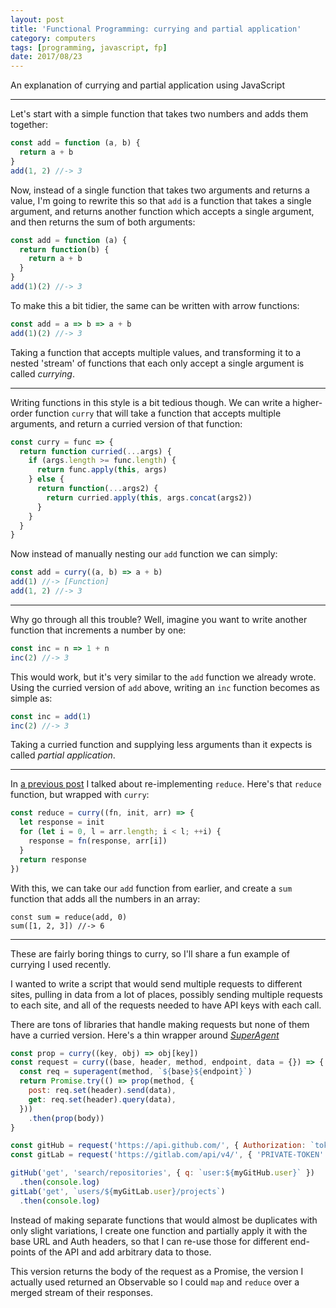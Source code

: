 ```yaml
---
layout: post
title: 'Functional Programming: currying and partial application'
category: computers
tags: [programming, javascript, fp]
date: 2017/08/23
---
```


An explanation of currying and partial application using JavaScript

---

Let's start with a simple function that takes two numbers and adds them together:

``` javascript
const add = function (a, b) {
  return a + b
}
add(1, 2) //-> 3
```

Now, instead of a single function that takes two arguments and returns a value, I'm going to rewrite this so that `add` is a function that takes a single argument, and returns another function which accepts a single argument, and then returns the sum of both arguments:

``` javascript
const add = function (a) {
  return function(b) { 
    return a + b
  }
}
add(1)(2) //-> 3
```

To make this a bit tidier, the same can be written with arrow functions:

``` javascript
const add = a => b => a + b
add(1)(2) //-> 3
```

Taking a function that accepts multiple values, and transforming it to a nested 'stream' of functions that each only accept a single argument is called *currying*.

---

Writing functions in this style is a bit tedious though. We can write a higher-order function `curry` that will take a function that accepts multiple arguments, and return a curried version of that function:

``` javascript
const curry = func => {
  return function curried(...args) {
    if (args.length >= func.length) {
      return func.apply(this, args)
    } else {
      return function(...args2) {
        return curried.apply(this, args.concat(args2))
      }
    }
  }
}
```

Now instead of manually nesting our `add` function we can simply:

``` javascript
const add = curry((a, b) => a + b)
add(1) //-> [Function]
add(1, 2) //-> 3
```

---

Why go through all this trouble? Well, imagine you want to write another function that increments a number by one:

``` javascript
const inc = n => 1 + n
inc(2) //-> 3
```

This would work, but it's very similar to the `add` function we already wrote. Using the curried version of `add` above, writing an `inc` function becomes as simple as:

``` javascript
const inc = add(1)
inc(2) //-> 3
```

Taking a curried function and supplying less arguments than it expects is called *partial application*. 

---

In [a previous post](../fp-intro) I talked about re-implementing `reduce`. Here's that `reduce` function, but wrapped with `curry`:

``` javascript
const reduce = curry((fn, init, arr) => {
  let response = init
  for (let i = 0, l = arr.length; i < l; ++i) {
    response = fn(response, arr[i])
  }
  return response
})
```

With this, we can take our `add` function from earlier, and create a `sum` function that adds all the numbers in an array:

```
const sum = reduce(add, 0)
sum([1, 2, 3]) //-> 6
```

---

These are fairly boring things to curry, so I'll share a fun example of currying I used recently.

I wanted to write a script that would send multiple requests to different sites, pulling in data from a lot of places, possibly sending multiple requests to each site, and all of the requests needed to have API keys with each call.

There are tons of libraries that handle making requests but none of them have a curried version. Here's a thin wrapper around *[SuperAgent][superagent]*

[superagent]: https://visionmedia.github.io/superagent

``` javascript
const prop = curry((key, obj) => obj[key])
const request = curry((base, header, method, endpoint, data = {}) => {
  const req = superagent(method, `${base}${endpoint}`)
  return Promise.try(() => prop(method, {
    post: req.set(header).send(data),
    get: req.set(header).query(data),
  }))
    .then(prop(body))
}

const gitHub = request('https://api.github.com/', { Authorization: `token ${myGitHub.key}` })
const gitLab = request('https://gitlab.com/api/v4/', { 'PRIVATE-TOKEN': myGitLab.key })

gitHub('get', 'search/repositories', { q: `user:${myGitHub.user}` })
  .then(console.log)
gitLab('get', `users/${myGitLab.user}/projects`)
  .then(console.log)
```

Instead of making separate functions that would almost be duplicates with only slight variations, I create one function and partially apply it with the base URL and Auth headers, so that I can re-use those for different end-points of the API and add arbitrary data to those.

This version returns the body of the request as a Promise, the version I actually used returned an Observable so I could `map` and `reduce` over a merged stream of their responses.
